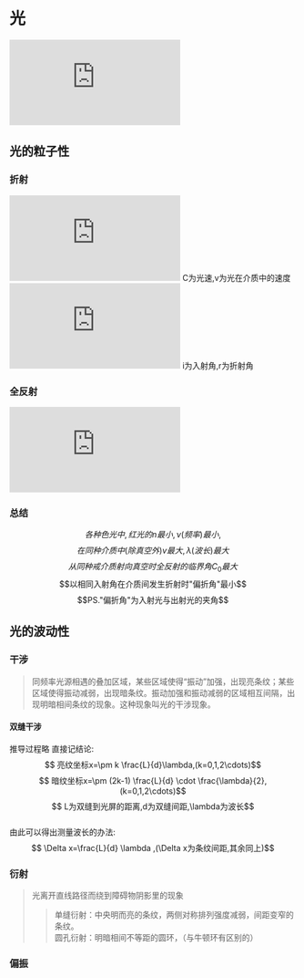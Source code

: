 # 光
![](http://latex.codecogs.com/gif.latex?C%3D3%5Ctimes10%5E8m/s)

## 光的粒子性

### 折射
![](http://latex.codecogs.com/gif.latex?n%20%3D%20%5Cfrac%7BC%7D%7Bv%7D) C为光速,v为光在介质中的速度
![](http://latex.codecogs.com/gif.latex?n%20%3D%20%5Cfrac%7B%5Csin%20i%7D%7B%5Csin%20r%7D) i为入射角,r为折射角

### 全反射
![](http://latex.codecogs.com/gif.latex?n%20%3D%20%5Cfrac%7B1%7D%7B%5Csin%20C_%7B0%7D%7D)

### 总结
$$各种色光中,红光的n最小,\nu (频率)最小,$$
$$在同种介质中(除真空外)v最大,\lambda (波长)最大$$
$$从同种戒介质射向真空时全反射的临界角C_0最大$$
$$以相同入射角在介质间发生折射时"偏折角"最小$$
$$PS."偏折角"为入射光与出射光的夹角$$


## 光的波动性

### 干涉
> 同频率光源相遇的叠加区域，某些区域使得“振动”加强，出现亮条纹；某些区域使得振动减弱，出现暗条纹。振动加强和振动减弱的区域相互间隔，出现明暗相间条纹的现象。这种现象叫光的干涉现象。 

#### 双缝干涉

推导过程略 直接记结论:
$$ 亮纹坐标x=\pm k \frac{L}{d}\lambda,(k=0,1,2\cdots)$$
$$ 暗纹坐标x=\pm (2k-1) \frac{L}{d} \cdot \frac{\lambda}{2},(k=0,1,2\cdots)$$
$$ L为双缝到光屏的距离,d为双缝间距,\lambda为波长$$
\
由此可以得出测量波长的办法:
$$ \Delta x=\frac{L}{d} \lambda ,(\Delta x为条纹间距,其余同上)$$


### 衍射
> 光离开直线路径而绕到障碍物阴影里的现象
>> 单缝衍射：中央明而亮的条纹，两侧对称排列强度减弱，间距变窄的条纹。\
>> 圆孔衍射：明暗相间不等距的圆环，（与牛顿环有区别的）

### 偏振
